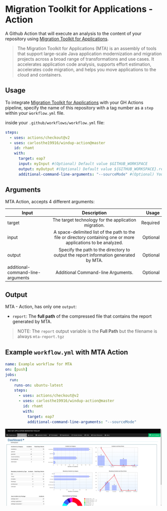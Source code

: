 # Migration Toolkit for Applications - Action

A Github Action that will execute an analysis to the content of your repository using [Migration Toolkit for Applications](https://developers.redhat.com/products/rhamt/overview).

> The Migration Toolkit for Applications (MTA) is an assembly of tools that support large-scale Java application modernization and migration projects across a broad range of transformations and use cases. It accelerates application code analysis, supports effort estimation, accelerates code migration, and helps you move applications to the cloud and containers.

## Usage

To integrate [Migration Toolkit for Applications](https://developers.redhat.com/products/rhamt/overview) with your GH Actions pipeline, specify the name of this repository with a tag number as a `step` within your `ẁorkflow.yml` file.

inside your `.github/workflows/workflow.yml` file:

```yaml
steps:
  - uses: actions/checkout@v2
  - uses: carlosthe19916/windup-action@master
    id: rhamt
    with:
      target: eap7
      input: myInput #(Optional) Default value $GITHUB_WORKSPACE
      output: myOutput #(Optional) Default value ${GITHUB_WORKSPACE}.report
      additional-command-line-arguments: "--sourceMode" #(Optional) You can define all commands available in Migration Toolkit for Applications
```

## Arguments

MTA Action, accepts 4 different arguments:

| Input                             |                                                   Description                                                   |    Usage |
| --------------------------------- | :-------------------------------------------------------------------------------------------------------------: | -------: |
| target                            |                              The target technology for the application migration.                               | Required |
| input                             | A space-delimited list of the path to the file or directory containing one or more applications to be analyzed. | Optional |
| output                            |              Specify the path to the directory to output the report information generated by MTA.               | Optional |
| additional-command-line-arguments |                                       Additional Command-line Arguments.                                        | Optional |

## Output

MTA - Action, has only one `output`:

- `report`: The **full path** of the compressed file that contains the report generated by MTA.

> NOTE: The `report` output variable is the **Full Path** but the filename is always `mta-report.tgz`

## Example `workflow.yml` with MTA Action

```yaml
name: Example workflow for MTA
on: [push]
jobs:
  run:
    runs-on: ubuntu-latest
    steps:
      - uses: actions/checkout@v2
      - uses: carlosthe19916/windup-action@master
        id: rhamt
        with:
          target: eap7
          additional-command-line-arguments: "--sourceMode"
```

![MTA Report](./screenshot.png "Report generated by Migration Toolkit for Applications")
